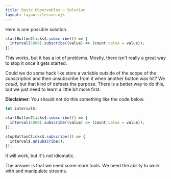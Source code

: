 ```yaml
---
title: Basic Observables — Solution
layout: layouts/lesson.njk
---
```


Here is one possible solution.

```js
startButtonClicks$.subscribe(() => {
  interval(1000).subscribe((value) => (count.value = value));
});
```

This works, but it has a lot of problems. Mostly, there isn't really a great way to stop it once it gets started.

Could we do some hack like store a variable outside of the scope of the subscription and then unsubscribe from it when another button was hit? We _could_, but that kind of defeats the purpose. There is a better way to do this, but we just need to learn a little bit more first.

**Disclaimer**: You should not do this something like the code below.

```js
let interval$;

startButtonClicks$.subscribe(() => {
  interval(1000).subscribe((value) => (count.value = value));
});

stopButtonClicks$.subscribe(() => {
  interval$.unsubscribe();
});
```

It will work, but it's _not_ idiomatic.

The answer is that we need some more tools. We need the ability to work with and manipulate streams.
